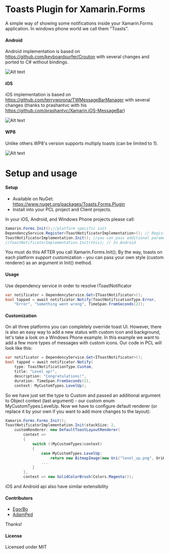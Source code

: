 Toasts Plugin for Xamarin.Forms
===================

A simple way of showing some notifications inside your Xamarin.Forms application. In windows phone world we call them "Toasts".

#### Android
Android implementation is based on https://github.com/keyboardsurfer/Crouton with several changes and ported to C# without bindings.

![Alt text](http://habrastorage.org/files/b72/3c4/362/b723c436271941309939da500f1e2abb.gif)

#### iOS
iOS implementation is based on https://github.com/terryworona/TWMessageBarManager with several changes (thanks to prashantvc with his https://github.com/prashantvc/Xamarin.iOS-MessageBar)

![Alt text](http://habrastorage.org/files/d1e/dd7/cbd/d1edd7cbdfe141cfb8f7be36f692b1a1.gif)

#### WP8
Unlike others WP8's version supports multiply toasts (can be limited to 1).

![Alt text](http://habrastorage.org/files/e96/4fd/8c5/e964fd8c5cb14ad08d4dab3cb6f36e73.gif)

Setup and usage
===================
#### Setup
* Available on NuGet: https://www.nuget.org/packages/Toasts.Forms.Plugin
* Install into your PCL project and Client projects.

In your iOS, Android, and Windows Phone projects please call:

```csharp
Xamarin.Forms.Init();//platform specific init
DependencyService.Register<ToastNotificatorImplementation>(); // Register your dependency
ToastNotificatorImplementation.Init(); //you can pass additional parameters here
//ToastNotificatorImplementation.Init(this); // In Android
```

You must do this AFTER you call Xamarin.Forms.Init();
By the way, toasts on each platform support customization - you can pass your own style (custom renderer) as an argument in Init() method.

#### Usage
Use dependency service in order to resolve IToastNotificator
```csharp
var notificator = DependencyService.Get<IToastNotificator>();
bool tapped = await notificator.Notify(ToastNotificationType.Error, 
	"Error", "Something went wrong", TimeSpan.FromSeconds(2));
```
#### Customization
On all three platforms you can completely override toast UI. However, there is also an easy way to add a new status with custom icon and background, let's take a look on a Windows Phone example. In this example we want to add a few more types of messages with custom icons. Our code in PCL will look like this:
```csharp
var notificator = DependencyService.Get<IToastNotificator>();
bool tapped = await notificator.Notify(
	type: ToastNotificationType.Custom, 
	title: "Level up!", 
	description: "Congratulations!", 
	duration: TimeSpan.FromSeconds(2), 
	context: MyCustomTypes.LevelUp);
```			
So we have just set the type to Custom and passed an additional argument to Object context (last argument) - our custom enum MyCustomTypes.LevelUp.
Now we have to configure default renderer (or replace it by your own if you want to add more changes to the layout):
```csharp
Xamarin.Forms.Forms.Init();
ToastNotificatorImplementation.Init(stackSize: 2, 
	customRenderer: new DefaultToastLayoutRenderer(
		context =>
		{
			switch ((MyCustomTypes)context)
			{
				case MyCustomTypes.LevelUp:
					return new BitmapImage(new Uri("level_up.png", UriKind.Relative));
				...
			}
		}, 
		context => new SolidColorBrush(Colors.Magenta)));
```
iOS and Android api also have similar extensibility

#### Contributors
* [EgorBo](https://github.com/EgorBo)
* [AdamPed](https://github.com/AdamPed)

Thanks!

#### License
Licensed under MIT

